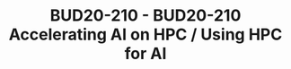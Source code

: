 ---
categories:
- BUD20
image:
  featured: 'true'
  path: https://static.linaro.org/connect/bud20/images/BUD20-210.png
session_id: BUD20-210
session_speakers:
- speaker_bio: Technical Lead for HPC-SIG within LDCG.<br /> 30+ years international
    infrastructure architecture experience from Smart NICs to HPC and software development.
  speaker_company: Linaro Limited
  speaker_image: http://avatars.sched.co/1/dd/10468672/avatar.jpg.320x320px.jpg?f28
  speaker_name: Paul Isaac's
  speaker_position: Tech Lead (LDCG, HPC-SIG)
  speaker_role: attendee, speaker
session_track: HPC
tag: session
tags: HPC
title: BUD20-210 - BUD20-210 Accelerating AI on HPC / Using HPC for AI
---